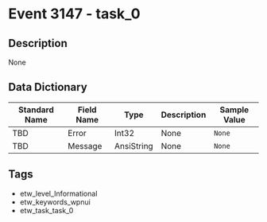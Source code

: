 # Event 3147 - task_0

## Description
None

## Data Dictionary
|Standard Name|Field Name|Type|Description|Sample Value|
|---|---|---|---|---|
|TBD|Error|Int32|None|`None`|
|TBD|Message|AnsiString|None|`None`|

## Tags
* etw_level_Informational
* etw_keywords_wpnui
* etw_task_task_0